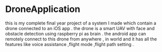 # DroneApplication

this is my complete final year project of a system
I made which contain a drone connected to an iOS app .
the drone is a smart UAV with face and obstacle detection using raspberry pi as brain
. the android app can remotely connect to this drone from anywhere ,
in world and it has all the features like voice assistance ,flight mode ,flight path setting .
